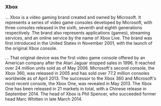 ### Xbox

... Xbox is a video gaming brand created and owned by Microsoft. It represents a series of video game consoles developed by Microsoft, with three consoles released in the sixth, seventh and eighth generations respectively. The brand also represents applications (games), streaming services, and an online service by the name of Xbox Live. The brand was first introduced in the United States in November 2001, with the launch of the original Xbox console.

... That original device was the first video game console offered by an American company after the Atari Jaguar stopped sales in 1996. It reached over 24 million units sold as of May 2006. Microsoft's second console, the Xbox 360, was released in 2005 and has sold over 77.2 million consoles worldwide as of April 2013. The successor to the Xbox 360 and Microsoft's most recent console, the Xbox One, was revealed in May 2013. The Xbox One has been released in 21 markets in total, with a Chinese release in September 2014. The head of Xbox is Phil Spencer, who succeeded former head Marc Whitten in late March 2014.